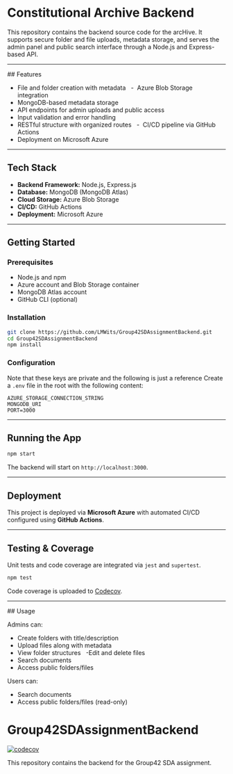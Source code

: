 # Constitutional Archive Backend

This repository contains the backend source code for the arcHive. It supports secure folder and file uploads, metadata storage, and serves the admin panel and public search interface through a Node.js and Express-based API.

---

## Features

- File and folder creation with metadata  
-  Azure Blob Storage integration  
- MongoDB-based metadata storage  
- API endpoints for admin uploads and public access  
- Input validation and error handling  
- RESTful structure with organized routes  
-  CI/CD pipeline via GitHub Actions  
- Deployment on Microsoft Azure  

---

## Tech Stack

- **Backend Framework:** Node.js, Express.js  
- **Database:** MongoDB (MongoDB Atlas)  
- **Cloud Storage:** Azure Blob Storage  
- **CI/CD:** GitHub Actions  
- **Deployment:** Microsoft Azure  

---

## Getting Started

### Prerequisites

- Node.js and npm  
- Azure account and Blob Storage container  
- MongoDB Atlas account  
- GitHub CLI (optional)  

### Installation

```bash
git clone https://github.com/LMWits/Group42SDAssignmentBackend.git
cd Group42SDAssignmentBackend
npm install
```

### Configuration

Note that these keys are private and the following is just a reference
Create a `.env` file in the root with the following content:

```env
AZURE_STORAGE_CONNECTION_STRING
MONGODB_URI
PORT=3000
```

---

## Running the App

```bash
npm start
```

The backend will start on `http://localhost:3000`.

---

## Deployment

This project is deployed via **Microsoft Azure** with automated CI/CD configured using **GitHub Actions**.

---

## Testing & Coverage

Unit tests and code coverage are integrated via `jest` and `supertest`.

```bash
npm test
```

Code coverage is uploaded to [Codecov](https://about.codecov.io/).

---

## Usage

Admins can:

- Create folders with title/description  
- Upload files along with metadata
- View folder structures  
-Edit and delete files
- Search documents  
- Access public folders/files

Users can:

- Search documents  
- Access public folders/files (read-only)

  
# Group42SDAssignmentBackend

[![codecov](https://codecov.io/github/LMWits/Group42SDAssignmentBackend/branch/main/graph/badge.svg)](https://codecov.io/github/LMWits/Group42SDAssignmentBackend)

This repository contains the backend for the Group42 SDA assignment.
